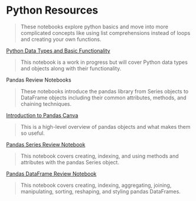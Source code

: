 # Python Resources

>These notebooks explore python basics and move into more complicated concepts like using list comprehensions instead of loops and creating your own functions.

[Python Data Types and Basic Functionality](https://ds-review-hub.github.io/python_dt_review_notebook)

>This notebook is a work in progress but will cover Python data types and objects along with their functionality.

Pandas Review Notebooks

>These notebooks introduce the pandas library from Series objects to DataFrame objects including their common attributes, methods, and chaining techniques.

[Introduction to Pandas Canva](https://ds-review-hub.github.io/meet_the_pandas_series)

>This is a high-level overview of pandas objects and what makes them so useful.

[Pandas Series Review Notebook](https://ds-review-hub.github.io/pandas_series_review/pandas_series_review)

>This notebook covers creating, indexing, and using methods and attributes with the pandas Series object.

[Pandas DataFrame Review Notebook](https://ds-review-hub.github.io/pandas_dataframes_review)

>This notebook covers creating, indexing, aggregating, joining, manipulating, sorting, reshaping, and styling pandas DataFrames.